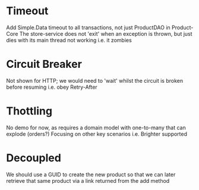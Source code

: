 # Timeout #
Add Simple.Data timeout to all transactions, not just ProductDAO in Product-Core
The store-service does not 'exit' when an exception is thrown, but just dies with its main thread not working i.e. it zombies

# Circuit Breaker #
Not shown for HTTP; we would need to 'wait' whilst the circuit is broken before resuming i.e. obey Retry-After

# Thottling #
No demo for now, as requires a domain model with one-to-many that can explode (orders?)
Focusing on other key scenarios i.e. Brighter supported

# Decoupled #
We should use a GUID to create the new product so that we can later retrieve that same product via a link
returned from the add method



